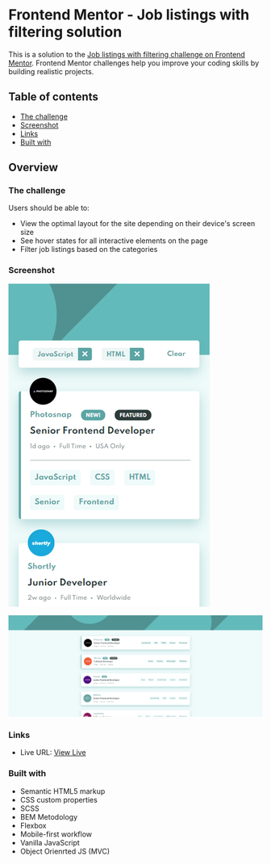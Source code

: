 # Frontend Mentor - Job listings with filtering solution

This is a solution to the [Job listings with filtering challenge on Frontend Mentor](https://www.frontendmentor.io/challenges/job-listings-with-filtering-ivstIPCt). Frontend Mentor challenges help you improve your coding skills by building realistic projects. 

## Table of contents
  - [The challenge](#the-challenge)
  - [Screenshot](#screenshot)
  - [Links](#links)
  - [Built with](#built-with)


## Overview

### The challenge

Users should be able to:

- View the optimal layout for the site depending on their device's screen size
- See hover states for all interactive elements on the page
- Filter job listings based on the categories

### Screenshot

![](https://github.com/mRutkowski99/static-job-listing/blob/bac44a1c845f75a8dd78d4ea369e07e203639bb6/FireShot%20Capture%20003%20-%20Frontend%20Mentor%20-%20Job%20Listings%20-%20127.0.0.1.png)

![](https://github.com/mRutkowski99/static-job-listing/blob/e3b8858de5763ae5265bdc6f95c1b0c06a7139eb/FireShot%20Capture%20004%20-%20Frontend%20Mentor%20-%20Job%20Listings%20-%20127.0.0.1.png)


### Links

- Live URL: [View Live](https://mrutkowski99.github.io/static-job-listing/index.html)

### Built with

- Semantic HTML5 markup
- CSS custom properties
- SCSS
- BEM Metodology
- Flexbox
- Mobile-first workflow
- Vanilla JavaScript
- Object Orienrted JS (MVC)
